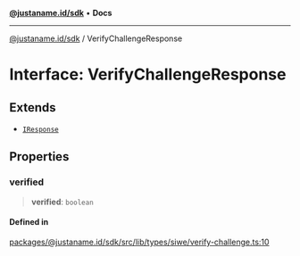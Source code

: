 [**@justaname.id/sdk**](../README.md) • **Docs**

***

[@justaname.id/sdk](../globals.md) / VerifyChallengeResponse

# Interface: VerifyChallengeResponse

## Extends

- [`IResponse`](IResponse.md)

## Properties

### verified

> **verified**: `boolean`

#### Defined in

[packages/@justaname.id/sdk/src/lib/types/siwe/verify-challenge.ts:10](https://github.com/JustaName-id/JustaName-sdk/blob/dc845c10af242e3ca87d95ef392516ac0bfa8b95/packages/@justaname.id/sdk/src/lib/types/siwe/verify-challenge.ts#L10)
